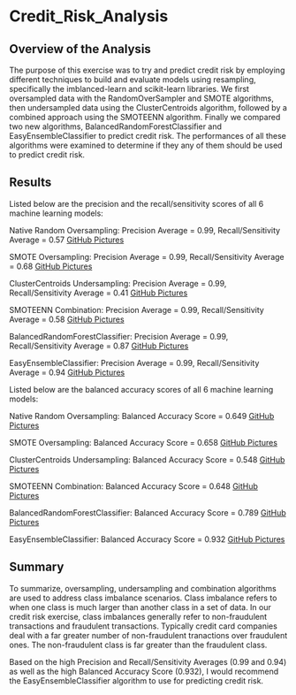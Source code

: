 # Credit_Risk_Analysis
## Overview of the Analysis

The purpose of this exercise was to try and predict credit risk by employing different techniques to build and evaluate models using resampling, specifically the imblanced-learn and scikit-learn libraries.  We first oversampled data with the RandomOverSampler and SMOTE algorithms, then undersampled data using the ClusterCentroids algorithm, followed by a combined approach using the SMOTEENN algorithm.  Finally we compared two new algorithms, BalancedRandomForestClassifier and EasyEnsembleClassifier to predict credit risk.  The performances of all these algorithms were examined to determine if they any of them should be used to predict credit risk.

## Results

Listed below are the precision and the recall/sensitivity scores of all 6 machine learning models:

Native Random Oversampling: Precision Average = 0.99, Recall/Sensitivity Average = 0.57
[GitHub Pictures](https://github.com/aparihar1984/Credit_Risk_Analysis/blob/main/Pictures/Naive_Random_Oversampling.png)

SMOTE Oversampling: Precision Average = 0.99, Recall/Sensitivity Average = 0.68
[GitHub Pictures](https://github.com/aparihar1984/Credit_Risk_Analysis/blob/main/Pictures/SMOTE_Oversampling.png)

ClusterCentroids Undersampling: Precision Average = 0.99, Recall/Sensitivity Average = 0.41
[GitHub Pictures](https://github.com/aparihar1984/Credit_Risk_Analysis/blob/main/Pictures/ClusterCentroids_Undersampling.png)

SMOTEENN Combination: Precision Average = 0.99, Recall/Sensitivity Average = 0.58
[GitHub Pictures](https://github.com/aparihar1984/Credit_Risk_Analysis/blob/main/Pictures/SMOTEENN_Combination.png)

BalancedRandomForestClassifier: Precision Average = 0.99, Recall/Sensitivity Average = 0.87
[GitHub Pictures](https://github.com/aparihar1984/Credit_Risk_Analysis/blob/main/Pictures/BalancedRandomForestClassifier_Algorithm.png)

EasyEnsembleClassifier: Precision Average = 0.99, Recall/Sensitivity Average = 0.94
[GitHub Pictures](https://github.com/aparihar1984/Credit_Risk_Analysis/blob/main/Pictures/EasyEnsembleClassifier_Algorithm.png)

Listed below are the balanced accuracy scores of all 6 machine learning models:

Native Random Oversampling: Balanced Accuracy Score = 0.649
[GitHub Pictures](https://github.com/aparihar1984/Credit_Risk_Analysis/blob/main/Pictures/Naive_Random_Oversampling_Balanced.png)

SMOTE Oversampling: Balanced Accuracy Score = 0.658
[GitHub Pictures](https://github.com/aparihar1984/Credit_Risk_Analysis/blob/main/Pictures/SMOTE_Oversampling_Balanced.png)

ClusterCentroids Undersampling: Balanced Accuracy Score = 0.548
[GitHub Pictures](https://github.com/aparihar1984/Credit_Risk_Analysis/blob/main/Pictures/ClusterCentroids_Undersampling_Balanced.png)

SMOTEENN Combination: Balanced Accuracy Score = 0.648
[GitHub Pictures](https://github.com/aparihar1984/Credit_Risk_Analysis/blob/main/Pictures/SMOTEENN_Combination_Balanced.png)

BalancedRandomForestClassifier: Balanced Accuracy Score = 0.789
[GitHub Pictures](https://github.com/aparihar1984/Credit_Risk_Analysis/blob/main/Pictures/BalancedRandomForestClassifier_Algorithm_Balanced.png)

EasyEnsembleClassifier: Balanced Accuracy Score = 0.932
[GitHub Pictures](https://github.com/aparihar1984/Credit_Risk_Analysis/blob/main/Pictures/EasyEnsembleClassifier_Algorithm_Balanced.png)

## Summary

To summarize, oversampling, undersampling and combination algorithms are used to address class imbalance scenarios.  Class imbalance refers to when one class is much larger than another class in a set of data.  In our credit risk exercise, class imbalances generally refer to non-fraudulent transactions and fraudulent transactions.  Typically credit card companies deal with a far greater number of non-fraudulent tranactions over fraudulent ones.  The non-fraudulent class is far greater than the fraudulent class.

Based on the high Precision and Recall/Sensitivity Averages (0.99 and 0.94) as well as the high Balanced Accuracy Score (0.932), I would recommend the EasyEnsembleClassifier algorithm to use for predicting credit risk.

